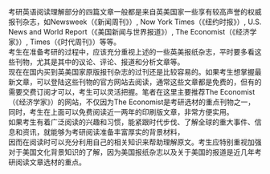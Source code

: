 考研英语阅读理解部分的四篇文章一般都是来自英美国家一些享有较高声誉的权威报刊杂志，如Newsweek（《新闻周刊》）, 
Now York Times（《纽约时报》）, U.S. News and World Report（《美国新闻与世界报道》）, The Economist（《经济学家》）, 
Times（《时代周刊》）等等。  
考生在准备考研的过程中，应该充分重视上述的一些英美报纸杂志，平时要多看这些刊物，尤其是其中的议论、评论、报道和分析文章等。   
现在在国内买到英美国家原版报刊杂志的过刊还是比较容易的。如果考生想掌握最新文章，可以登陆这些刊物的官方网站去阅读，通常这些文章都是免费的，但有的需要交费订阅才可以，考生可以灵活把握。笔者在这里主要推荐The Economist（《经济学家》）的网站，不仅因为The Economist是考研选材的重点刊物之一，  
同时，考生在上面可以免费阅读近一两年的印刷版文章，非常方便实用。  
如果考生有着广泛阅读的兴趣和习惯，能紧跟时代步伐、了解全球的重大事件、信息和资讯，就能够为考研阅读准备丰富厚实的背景材料，  
因而在阅读时可以充分利用自己的相关知识来帮助理解原文。考生应特别重视加强对于美国文化背景知识的了解，因为美国报纸杂志以及关于美国的报道是近几年考研阅读文章选材的重点。   